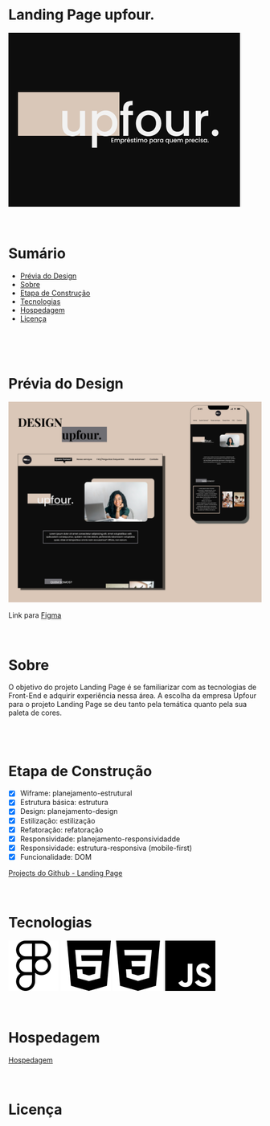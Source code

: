 # Landing Page upfour.
![Logo](assets/img/README/logo-readme.png)
<br>
<br>
<br>

# Sumário
<!--ts-->
   * [Prévia do Design](#previa-do-design)
   * [Sobre](#Sobre)
   * [Etapa de Construção](#etapa-de-construção)
   * [Tecnologias](#tecnologias)
   * [Hospedagem](#hospedagem)
   * [Licença](#licença)

<!--te-->
<br>
<br>
<br>


# Prévia do Design
![Previa de Design](assets/img/README/previa-do-site.png)

Link para
[Figma](https://www.figma.com/file/65dlz2DhUriWut9usaeHGE/Projeto-Landing-Page---Upfour?node-id=45%3A108&t=gY91RIABDafnr29e-1)
<br>
<br>
<br>


# Sobre

 O objetivo do projeto Landing Page é se familiarizar com as tecnologias de Front-End e adquirir experiência nessa área. A escolha da empresa Upfour para o projeto Landing Page se deu tanto pela temática quanto pela sua paleta de cores. <br>
<br>
<br>
<br>


# Etapa de Construção

- [x]  Wiframe: planejamento-estrutural
- [x]  Estrutura básica: estrutura
- [x]  Design: planejamento-design
- [x]  Estilização:  estilização
- [x]  Refatoração: refatoração
- [x]  Responsividade: planejamento-responsividadde 
- [x]  Responsividade: estrutura-responsiva (mobile-first)
- [x]  Funcionalidade: DOM

[Projects do Github - Landing Page](https://github.com/users/MiaAntunes/projects/4/views/2)
<br>
<br>
<br>

# Tecnologias

![Figma](assets/img/README/figma.svg)
![HTML](assets/img/README/html5.svg)
![CSS](assets/img/README/css3.svg)
![Figma](assets/img/README/javascript.svg)
<br>
<br>
<br>

# Hospedagem
[Hospedagem](https://landing-page-upfour-9ix4bm2zn-miaantunes.vercel.app)
<br>
<br>
<br>

# Licença

